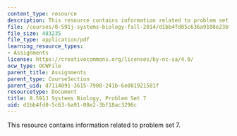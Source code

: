 ```yaml
---
content_type: resource
description: This resource contains information related to problem set 7.
file: /courses/8-591j-systems-biology-fall-2014/d1bb4fd05c636a9108e23bf18ac3296c_MIT8_591JF14_ProblemSet7.pdf
file_size: 483235
file_type: application/pdf
learning_resource_types:
- Assignments
license: https://creativecommons.org/licenses/by-nc-sa/4.0/
ocw_type: OCWFile
parent_title: Assignments
parent_type: CourseSection
parent_uid: d7114091-3615-7908-241b-6e081921581f
resourcetype: Document
title: 8.591J Systems Biology, Problem Set 7
uid: d1bb4fd0-5c63-6a91-08e2-3bf18ac3296c
---
```

This resource contains information related to problem set 7.